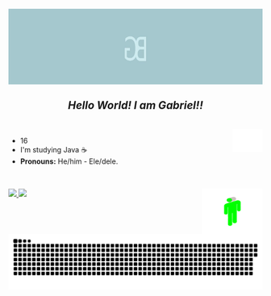  <div style="display: inline_block"><br>
<img align="center" alt="Gmns-Gif" height="150" width="1100" src="https://github.com/gabrielbocoen/gabrielbocoen/blob/main/arts/GB_banner.jpeg?raw=true">
</div>

<h2 align="center"> <i> Hello World! I am Gabriel!! </i> </h2>

 <div style="display: inline_block"><br>
<img align="right" alt="Gmns-Gif" height="45" width="60" src="https://github.com/gabrielbocoen/gabrielbocoen/blob/main/arts/GB.png?raw=true">
</div>

- 16
- I'm studying Java ☕
- __Pronouns:__ He/him - Ele/dele.

##

<div style="display: inline_block"><br>
  <img align="right" alt="Gmns-Gif" height="90" width="120" src="https://github.com/gabrielbocoen/gabrielbocoen/blob/main/arts/blohsh.gif?raw=true">
  <a href="https://github.com/gabrielbocoen">
   
  <img height="100em" src="https://github-readme-stats.vercel.app/api?username=gabrielbocoen&show_icons=true&theme=dark&include_all_commits=true&count_private=true"/>
  <img height="100em" src="https://github-readme-stats.vercel.app/api/top-langs/?username=gabrielbocoen&layout=compact&langs_count=7&theme=dark"/>
    
</div>
  
  ![Snake animation](https://github.com/gabrielbocoen/gabrielbocoen/blob/output/github-contribution-grid-snake.svg)
